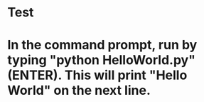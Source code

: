 # Test

# In the command prompt, run by typing "python HelloWorld.py" (ENTER). This will print "Hello World" on the next line.